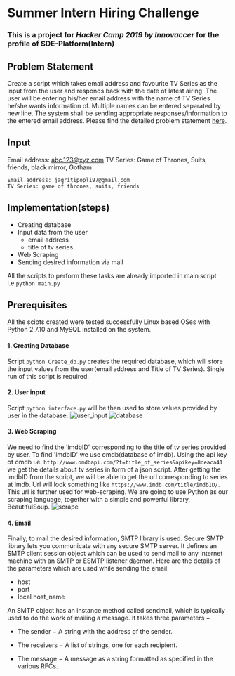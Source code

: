# Summer Intern Hiring Challenge
### This is a project for *Hacker Camp 2019 by Innovaccer* for the profile of SDE-Platform(Intern)
## Problem Statement
Create a script which takes email address and favourite TV Series as the input from the user and responds back with the date of latest airing. The user will be entering his/her email address with the name of TV Series he/she wants information of. Multiple names can be entered separated by new line.
The system shall be sending appropriate responses/information to the entered email address.
Please find the detailed problem statement [here](http://innovaccer.com/media/hackercamp/SDE-Intern-Assignment.pdf).

## Input
Email address: abc.123@xyz.com
TV Series: Game of Thrones, Suits, friends, black mirror, Gotham

```
Email address: jagritipopli97@gmail.com
TV Series: game of thrones, suits, friends
```
## Implementation(steps)
* Creating database
* Input data from the user
  * email address
  * title of tv series
* Web Scraping
* Sending desired information via mail
 
All the scripts to perform these tasks are already imported in main script i.e.`python main.py`
## Prerequisites
All the scipts created were tested successfully Linux based OSes with Python 2.7.10 and MySQL installed on the system.
#### 1. Creating Database
Script `python Create_db.py` creates the required database, which will store the input values from the user(email address and Title of TV Series). Single run of this script is required.
#### 2. User input
Script `python interface.py` will be then used to store values provided by user in the database.
![user_input](https://user-images.githubusercontent.com/25201552/47012676-65387880-d162-11e8-81f2-75c367255b90.png)
![database](https://user-images.githubusercontent.com/25201552/47012776-bc3e4d80-d162-11e8-8ef4-e5f97bfa7b2f.jpg)
#### 3. Web Scraping
We need to find the 'imdbID' corresponding to the title of tv series provided by user. To find 'imdbID' we use omdb(database of imdb). Using the api key of omdb i.e. `http://www.omdbapi.com/?t=title_of_series&apikey=8deaca41` we get the details about tv series in form of a json script. After getting the imdbID from the script, we will be able to get the url corresponding to series at imdb. Url will look something like `https://www.imdb.com/title/imdbID/`. 
This url is further used for web-scraping. We are going to use Python as our scraping language, together with a simple and powerful library, BeautifulSoup.
![scrape](https://user-images.githubusercontent.com/25201552/47013290-4c30c700-d164-11e8-92c6-fd66083dac49.jpg)
#### 4. Email
Finally, to mail the desired information, SMTP library is used. 
Secure SMTP library lets you communicate with any secure SMTP server. 
It defines an SMTP client session object which can be used to send mail to any Internet machine with an SMTP or ESMTP listener daemon.
Here are the details of the parameters which are used while sending the email:
* host
* port
* local host_name

An SMTP object has an instance method called sendmail, which is typically used to do the work of mailing a message. It takes three parameters −

* The sender − A string with the address of the sender.

* The receivers − A list of strings, one for each recipient.

* The message − A message as a string formatted as specified in the various RFCs.



